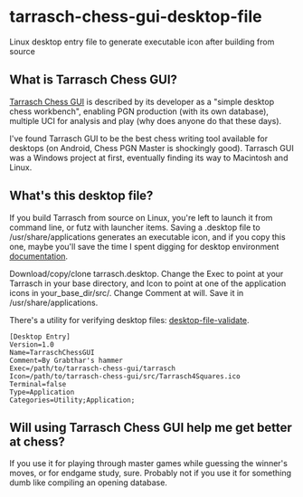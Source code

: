 # tarrasch-chess-gui-desktop-file
Linux desktop entry file to generate executable icon after building from source 

## What is Tarrasch Chess GUI?

[Tarrasch Chess GUI](https://github.com/billforsternz/tarrasch-chess-gui) is described by its developer as a "simple desktop chess workbench", enabling PGN production (with its own database), multiple UCI for analysis and play (why does anyone do that these days).

I've found Tarrasch GUI to be the best chess writing tool available for desktops (on Android, Chess PGN Master is shockingly good). Tarrasch GUI was a Windows project at first, eventually finding its way to Macintosh and Linux. 

## What's this desktop file?

If you build Tarrasch from source on Linux, you're left to launch it from command line, or futz with launcher items. Saving a .desktop file to /usr/share/applications generates an executable icon, and if you copy this one, maybe you'll save the time I spent digging for desktop environment [documentation](https://specifications.freedesktop.org/desktop-entry-spec/desktop-entry-spec-latest.html). 

Download/copy/clone tarrasch.desktop. Change the Exec to point at your Tarrasch in your base directory, and Icon to point at one of the application icons in your_base_dir/src/. Change Comment at will. Save it in /usr/share/applications. 

There's a utility for verifying desktop files: [desktop-file-validate](https://manpages.ubuntu.com/manpages/focal/en/man1/desktop-file-validate.1.html).

```
[Desktop Entry]
Version=1.0
Name=TarraschChessGUI
Comment=By Grabthar's hammer
Exec=/path/to/tarrasch-chess-gui/tarrasch
Icon=/path/to/tarrasch-chess-gui/src/Tarrasch4Squares.ico
Terminal=false
Type=Application
Categories=Utility;Application;
```
## Will using Tarrasch Chess GUI help me get better at chess?

If you use it for playing through master games while guessing the winner's moves, or for endgame study, sure. Probably not if you use it for something dumb like compiling an opening database. 
